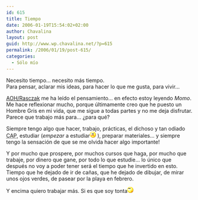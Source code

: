 ```yaml
---
id: 615
title: Tiempo
date: 2006-01-19T15:54:02+02:00
author: Chavalina
layout: post
guid: http://www.wp.chavalina.net/?p=615
permalink: /2006/01/19/post-615/
categories:
  - Sólo mío
---
```

Necesito tiempo… necesito más tiempo.  
Para pensar, aclarar mis ideas, para hacer lo que me gusta, para vivir…

<a href="http://www.chavalina.net/comentar.php?idpost=615#c6334" target="_blank">AOH/Rasczak</a> me ha le&iacute;do el pensamiento… en efecto estoy leyendo _Momo_. Me hace reflexionar mucho, porque &uacute;ltimamente creo que he puesto un Hombre Gris en mi vida, que me sigue a todas partes y no me deja disfrutar. Parece que trabajo más para… &iquest;para qué?

Siempre tengo algo que hacer, trabajo, prácticas, el dichoso y tan odiado <acronym title="Curso de Adaptaci&oacute;n Pedag&oacute;gica">CAP</acronym>, estudiar (_empezar_ a estudiar![emo](/imagenes/emoticonos/triste.gif) ), preparar materiales… y siempre tengo la sensaci&oacute;n de que se me olvida hacer algo importante!

Y por mucho que prospere, por muchos cursos que haga, por mucho que trabaje, por dinero que gane, por todo lo que estudie… lo &uacute;nico que después no voy a poder tener será el tiempo que he invertido en esto. Tiempo que he dejado de ir de ca&ntilde;as, que he dejado de dibujar, de mirar unos ojos verdes, de pasear por la playa en febrero.

Y encima quiero trabajar más. Si es que soy tonta![emo](/imagenes/emoticonos/pensativo.gif)